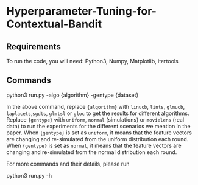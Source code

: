 # Hyperparameter-Tuning-for-Contextual-Bandit

## Requirements

To run the code, you will need:
Python3, Numpy, Matplotlib, itertools

## Commands

python3 run.py -algo {algorithm} -gentype {dataset}  

In the above command, replace ``{algorithm}`` with ``linucb``, ``lints``, ``glmucb``, ``laplacets``,``sgdts``, ``glmtsl`` or ``gloc`` to get the results for different algorithms. Replace ``{gentype}`` with ``uniform``, ``normal`` (simulations) or ``movielens`` (real data) to run the experiments for the different scenarios we mention in the paper. When ``{gentype}`` is set as ``uniform``, it means that the feature vectors are changing and re-simulated from the uniform distribution each round. When ``{gentype}`` is set as ``normal``, it means that the feature vectors are changing and re-simulated from the normal distribution each round.

For more commands and their details, please run 

python3 run.py -h
